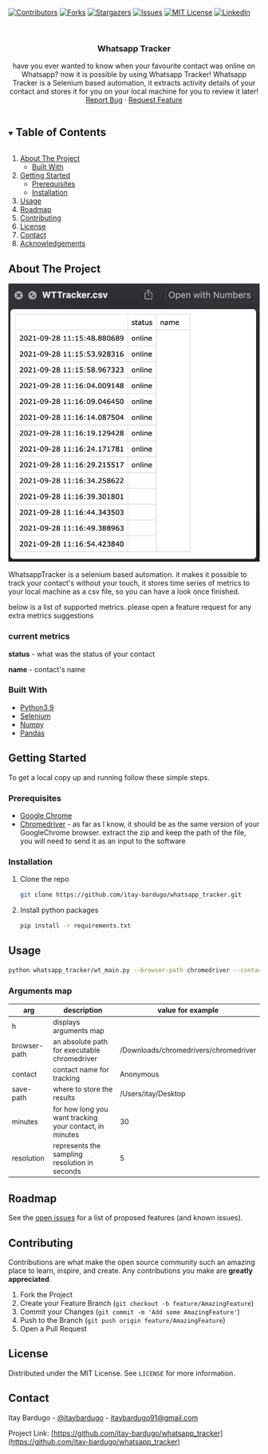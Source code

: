 <!-- PROJECT SHIELDS -->
<!--
*** I'm using markdown "reference style" links for readability.
*** Reference links are enclosed in brackets [ ] instead of parentheses ( ).
*** See the bottom of this document for the declaration of the reference variables
*** for contributors-url, forks-url, etc. This is an optional, concise syntax you may use.
*** https://www.markdownguide.org/basic-syntax/#reference-style-links
-->
[![Contributors][contributors-shield]][contributors-url]
[![Forks][forks-shield]][forks-url]
[![Stargazers][stars-shield]][stars-url]
[![Issues][issues-shield]][issues-url]
[![MIT License][license-shield]][license-url]
[![LinkedIn][linkedin-shield]][linkedin-url]




<!-- PROJECT LOGO -->
<br />
<p align="center">
  <h3 align="center">Whatsapp Tracker</h3>

  <p align="center">
    have you ever wanted to know when your favourite contact was online on Whatsapp?
    now it is possible by using Whatsapp Tracker!
    Whatsapp Tracker is a Selenium based automation, it extracts activity details of your contact
    and stores it for you on your local machine for you to review it later! 
    <br />
    <a href="https://github.com/itay-bardugo/whatsapp_tracker/issues">Report Bug</a>
    ·
    <a href="https://github.com/itay-bardugo/whatsapp_tracker/issues">Request Feature</a>
  </p>
</p>



<!-- TABLE OF CONTENTS -->
<details open="open">
  <summary><h2 style="display: inline-block">Table of Contents</h2></summary>
  <ol>
    <li>
      <a href="#about-the-project">About The Project</a>
      <ul>
        <li><a href="#built-with">Built With</a></li>
      </ul>
    </li>
    <li>
      <a href="#getting-started">Getting Started</a>
      <ul>
        <li><a href="#prerequisites">Prerequisites</a></li>
        <li><a href="#installation">Installation</a></li>
      </ul>
    </li>
    <li><a href="#usage">Usage</a></li>
    <li><a href="#roadmap">Roadmap</a></li>
    <li><a href="#contributing">Contributing</a></li>
    <li><a href="#license">License</a></li>
    <li><a href="#contact">Contact</a></li>
    <li><a href="#acknowledgements">Acknowledgements</a></li>
  </ol>
</details>



<!-- ABOUT THE PROJECT -->
## <a name="about-the-project"></a>About The Project

[![Product Name Screen Shot][product-screenshot]]()

WhatsappTracker is a selenium based automation.
it makes it possible to track your contact's without your touch, it stores time series of metrics
to your local machine as a csv file, so you can have a look once finished.

below is a list of supported metrics.
please open a feature request for any extra metrics suggestions

### current metrics

**status** - what was the status of your contact

**name** - contact's name



### Built With

* [Python3.9](https://www.python.org/)
* [Selenium](https://www.selenium.dev/)
* [Numpy](https://numpy.org/)
* [Pandas](https://pandas.pydata.org/)



<!-- GETTING STARTED -->
## Getting Started

To get a local copy up and running follow these simple steps.

### Prerequisites
* [Google Chrome](https://www.google.com/chrome)
* [Chromedriver](https://chromedriver.chromium.org/downloads) - as far as I know, it should be 
as the same version of your GoogleChrome browser.
  extract the zip and keep the path of the file, you will need to send it as an input to the software
  
### Installation

1. Clone the repo
   ```sh
   git clone https://github.com/itay-bardugo/whatsapp_tracker.git
   ```
2. Install python packages
   ```sh
   pip install -r requirements.txt
   ```


<!-- USAGE EXAMPLES -->
## Usage
```sh
python whatsapp_tracker/wt_main.py --browser-path chromedriver --contact "contact name" --save-path /Users/itay/Downloads --minutes 2 --resolution 5
```
### Arguments map
|  arg   |  description |  value for example |
|  ---   |  ----------- |  ----------------- |
|   h    |  displays arguments map | |     
|  browser-path | an absolute path for executable chromedriver | /Downloads/chromedrivers/chromedriver |
|  contact  |  contact name for tracking  |  Anonymous |
| save-path | where to store the results | /Users/itay/Desktop |
| minutes   | for how long you want tracking your contact, in minutes | 30 |
| resolution | represents the sampling resolution in seconds | 5 |


<!-- ROADMAP -->
## Roadmap

See the [open issues](https://github.com/itay-bardugo/whatsapp_tracker/issues) for a list of proposed features (and known issues).



<!-- CONTRIBUTING -->
## Contributing

Contributions are what make the open source community such an amazing place to learn, inspire, and create. Any contributions you make are **greatly appreciated**.

1. Fork the Project
2. Create your Feature Branch (`git checkout -b feature/AmazingFeature`)
3. Commit your Changes (`git commit -m 'Add some AmazingFeature'`)
4. Push to the Branch (`git push origin feature/AmazingFeature`)
5. Open a Pull Request



<!-- LICENSE -->
## License

Distributed under the MIT License. See `LICENSE` for more information.



<!-- CONTACT -->
## Contact

Itay Bardugo - [@itaybardugo](https://twitter.com/itaybardugo) - itaybardugo91@gmail.com

Project Link: [https://github.com/itay-bardugo/whatsapp_tracker](https://github.com/itay-bardugo/whatsapp_tracker)




<!-- MARKDOWN LINKS & IMAGES -->
<!-- https://www.markdownguide.org/basic-syntax/#reference-style-links -->
[contributors-shield]: https://img.shields.io/github/contributors/itay-bardugo/whatsapp_tracker.svg?style=for-the-badge
[contributors-url]: https://github.com/itay-bardugo/whatsapp_tracker/graphs/contributors
[forks-shield]: https://img.shields.io/github/forks/itay-bardugo/whatsapp_tracker.svg?style=for-the-badge
[forks-url]: https://github.com/itay-bardugo/whatsapp_tracker/network/members
[stars-shield]: https://img.shields.io/github/stars/itay-bardugo/whatsapp_tracker.svg?style=for-the-badge
[stars-url]: https://github.com/itay-bardugo/whatsapp_tracker/stargazers
[issues-shield]: https://img.shields.io/github/issues/itay-bardugo/whatsapp_tracker.svg?style=for-the-badge
[issues-url]: https://github.com/itay-bardugo/whatsapp_tracker/issues
[license-shield]: https://img.shields.io/github/license/itay-bardugo/whatsapp_tracker.svg?style=for-the-badge
[license-url]: https://github.com/itay-bardugo/whatsapp_tracker/blob/master/LICENSE
[linkedin-shield]: https://img.shields.io/badge/-LinkedIn-black.svg?style=for-the-badge&logo=linkedin&colorB=555
[linkedin-url]: https://linkedin.com/in/itay-bardugo-411571a5
[product-screenshot]: docs/images/screenshot.png
